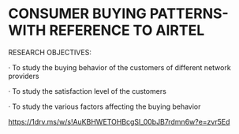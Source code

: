 # CONSUMER BUYING PATTERNS-WITH REFERENCE TO AIRTEL

RESEARCH OBJECTIVES:

· To study the buying behavior of the customers of different network providers

· To study the satisfaction level of the customers

· To study the various factors affecting the buying behavior


https://1drv.ms/w/s!AuKBHWETOHBcgSl_00bJB7rdmn6w?e=zvr5Ed
